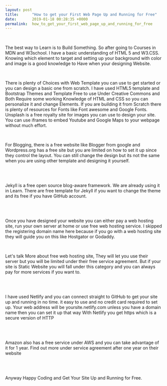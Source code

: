 ```yaml
---
layout: post
title:      "How to get your First Web Page Up and Running for Free"
date:       2019-01-18 00:28:35 +0000
permalink:  how_to_get_your_first_web_page_up_and_running_for_free
---
```


<br/>
<p>
    The best way to Learn is to Build Something. So after going to Courses in
    MDN and W3school.
    I have a basic understanding of HTML 5 and W3.CSS. Knowing which element to
    target and setting up your background with color and image is a good
    knowledge to Have when your designing Website.
</p>
<br/>
<p>
    There is plenty of Choices with Web Template you can use to get started or
    you can design a basic one from scratch. I have used HTML5 template and
    Bootstrap Themes and Template Free to use Under Creative Commons and Both
    Require some working Knowledge of HTML and CSS so you can personalize it
    and change Elements. If you are building it from Scratch there is plenty of
    resources for Fonts like Font awesome and Google Fonts. Unsplash is a free
    royalty site for images you can use to design your site. You can use
    iframes to embed Youtube and Google Maps to your webpage without much
    effort.
</p>
<br/>
<p>
    For Blogging, there is a free website like Blogger from google and Wordpress.org  has a free site but
    you are limited on how to set it up since they control the layout. You can
    still change the design but its not the same when you are using other
    template and designing it yourself.
</p>
<br/>
<br/>
<p>
    Jekyll is a free open source blog-aware framework. We are already using it
    in Learn. There are free template for Jekyll if you want to change the
    theme and its free if you have GitHub account.
</p>
<br/>
<br/>
<p>
    Once you have designed your website you can either pay a web hosting site,
    run your own server at home or use free web hosting service. I skipped the
    registering domain name here because if you go with a web hosting site they
    will guide you on this like Hostgator or Godaddy.
</p>
<br/>
<p>
    Let's talk More about free web hosting site, They will let you use their
    server but you will be limited under their free service agreement. But if
    your site is Static Website you will fall under this category and you can
    always pay for more services if you want to.
</p>
<br/>
<br/>
<p>
    I have used Netlify and you can connect straight to GitHub to get your site
    up and running in no time. it easy to use and no credit card required to
    set up. Your web address will be
    yoursite.netlify.com unless you have a domain name then you can set it up
    that way
    With Netlify you get https which is a secure version of HTTP
</p>
<br/>
<br/>
<p>
    Amazon also has a free service under AWS and you can take advantage of it
    for 1 year. Find out more under service agreement after one year on their
    website
</p>
<br/>
<br/>
<p>
    Anyway Happy Coding and Get Your Site Up and Running for Free.
</p>
<br/>
<br/>

